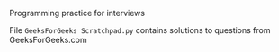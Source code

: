 Programming practice for interviews

File `GeeksForGeeks Scratchpad.py` contains solutions to questions from GeeksForGeeks.com